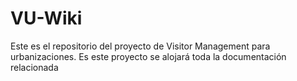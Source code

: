 # VU-Wiki
Este es el repositorio del proyecto de Visitor Management para urbanizaciones. Es este proyecto se alojará toda la documentación relacionada
